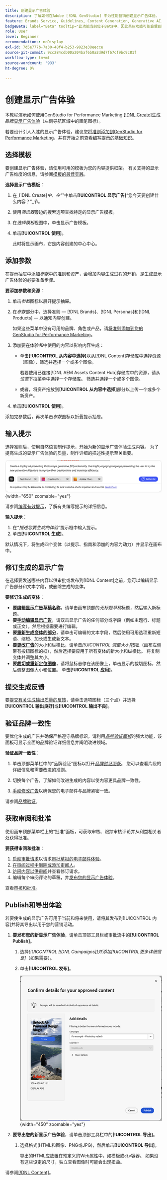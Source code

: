 ```yaml
---
title: 创建显示广告体验
description: 了解如何在Adobe [!DNL GenStudio] 中为性能营销创建显示广告体验。
feature: Brands Service, Guidelines, Content Generation, Generative AI, Create, Experiences, Variant Generation
badgeBeta: label="Beta" tooltip="此功能当前位于Beta中，因此某些功能可能会受到限制或发生更改。"
role: User
level: Beginner
recommendations: noDisplay
exl-id: 7d5e777b-7a30-48f4-b253-9823e38eecce
source-git-commit: 9cc284cdb00a204baf6b0a2d9d7f67cf9bc9c81f
workflow-type: tm+mt
source-wordcount: '933'
ht-degree: 0%

---
```


# 创建显示广告体验

本教程演示如何使用GenStudio for Performance Marketing [[!DNL Create]](/help/user-guide/create/overview.md)生成品牌[显示广告体验](display-ad-experiences.md)（左侧导航区域中的画笔图标）。

若要设计引人入胜的显示广告体验，建议您[将准则添加到GenStudio for Performance Marketing](/help/user-guide/guidelines/add-guidelines.md)，并在开始之前查看[编写提示的基础知识](/help/user-guide/effective-prompts.md)。

## 选择模板

要创建显示广告体验，请使用可用的模板为您的内容提供框架。 有关支持的显示广告维度的信息，请参阅[模板的最佳实践](/help/user-guide/content/best-practices-for-templates.md#follow-channel-specific-template-guidelines)。

**选择显示广告模板**：

1. 在&#x200B;_[!DNL Create]_中，在“_”中单击&#x200B;**[!UICONTROL 显示广告]**“您今天要创建什么内容？”_节。
1. 使用&#x200B;_筛选器_&#x200B;旁边的搜索选项查找特定的显示广告模板。
1. 在&#x200B;_选择模板_&#x200B;视图中，单击显示广告模板。
1. 单击&#x200B;**[!UICONTROL 使用]**。

   此时将显示画布，它是内容创建的中心中心。

## 添加参数

在提示抽屉中添加&#x200B;_参数_&#x200B;中的[准则](/help/user-guide/guidelines/overview.md)和资产，会增加内容生成过程的开销，是生成显示广告体验的必要准备步骤。

**要添加参数和资源**：

1. 单击&#x200B;_参数_&#x200B;图标以展开提示抽屉。
1. 在&#x200B;_参数_&#x200B;部分中，选择准则 — [!DNL Brands]、[!DNL Personas]和[!DNL Products] — 以通知内容创建。

   如果这些菜单中没有可用的品牌、角色或产品，请[将准则添加到您的GenStudio for Performance Marketing](/help/user-guide/guidelines/add-guidelines.md)。

1. 添加要在体验&#x200B;*和*&#x200B;中使用的内容以影响内容生成：
   * 单击&#x200B;**[!UICONTROL 从内容中选择]**&#x200B;以从[!DNL Content]存储库中选择资源（图像），筛选并选择一个或多个图像。

     若要使用已连接[!DNL AEM Assets Content Hub]存储库中的资源，请从&#x200B;_位置_&#x200B;下拉菜单中选择一个存储库。 筛选并选择一个或多个图像。

   * 或者，将资产拖放到&#x200B;**[!UICONTROL 从内容中选择]**&#x200B;部分以上传一个或多个新资产。
1. 单击&#x200B;**[!UICONTROL 使用]**。

添加完参数后，再次单击&#x200B;_参数_&#x200B;图标以折叠提示抽屉。

## 输入提示

选择准则后，使用自然语言制作提示，开始为新的显示广告体验生成内容。 为了提高生成的显示广告体验的质量，制作详细的描述性提示至关重要。

![输入提示](/help/assets/prompt-displayad.png){width="650" zoomable="yes"}

请参阅[编写有效提示](/help/user-guide/effective-prompts.md)，了解有关编写提示的详细信息。

**输入提示**：

1. 在&#x200B;_“描述您要生成的体验”_&#x200B;提示框中输入提示。
1. 单击&#x200B;**[!UICONTROL 生成]**。

默认情况下，将生成四个变体（以提示、指南和添加的内容为动力）并显示在画布中。

## 修订生成的显示广告

在选择要发送哪些内容以供审批或发布到[!DNL Content]之前，您可以编辑显示广告部分和文本字段，或删除生成的变体。

**要修订生成的变体**：

* **要[编辑显示广告草稿名称](/help/user-guide/create/manage-variants.md#change-draft-name)**，请单击画布顶部的&#x200B;_无标题草稿_&#x200B;标题，然后输入新标题。
* **要[手动编辑显示广告](/help/user-guide/create/manage-variants.md#manually-edit-text)**，请双击显示广告的任何部分或字段（例如主题行、标题或正文），然后根据需要进行编辑。
* **要[重新生成变体的部分](/help/user-guide/create/manage-variants.md#re-generate-sections)**，请单击可编辑的文本字段，然后使用可用选项重新短语、缩短、加长或生成新文本。
* **要[更改广告](/help/user-guide/create/manage-variants.md#change-aspect-ratio)**&#x200B;的大小和纵横比，请单击&#x200B;_[!UICONTROL 调整大小]_&#x200B;按钮（画布左侧带有按钮图标的框），然后选择要应用于所有变体的新大小和纵横比。 将复制变体并调整其大小。
* **要[裁切或重新定位图像](/help/user-guide/create/manage-variants.md#crop-assets)**，请将鼠标悬停在该图像上，单击显示的裁切图标，然后调整图像大小和位置。 单击&#x200B;**[!UICONTROL 应用]**。

<!-- # Preview for device
When revising and preparing email experiences, you can toggle between previews for desktop and mobile views to ensure coherence and visual appeal of draft variants.
**To preview variants for desktop and mobile devices** toggle the device preview option—between **desktop** and **mobile**—in the right menu bar (computer and phone icons) to preview how variants appear. -->

## 提交生成反馈

要[提交有关生成输出质量的反馈](/help/user-guide/create/manage-variants.md#generation-feedback)，请单击选项图标（三个点）并选择&#x200B;**[!UICONTROL 输出良好]**&#x200B;或&#x200B;**[!UICONTROL 输出不良]**。

## 验证品牌一致性

要优化生成的广告并确保严格遵守品牌标识，请利用&#x200B;[_品牌验证面板_](/help/user-guide/guidelines/brand-validation.md#brand-validation-panel)&#x200B;的强大功能，该面板可显示全面的品牌验证详细信息并阐明改进领域。

**验证品牌一致性**：

1. 单击顶部菜单栏中的“品牌验证”图标以打开&#x200B;[_品牌验证面板_](/help/user-guide/guidelines/brand-validation.md#brand-validation-panel)。 您可以查看片段的详细信息和需要改进的准则。

1. 切换每个广告，了解如何改进生成的内容以使内容更具品牌一致性。
1. [手动修改广告](#revise-generated-display-ads)以确保您的电子邮件与品牌紧密一致。

请参阅[品牌验证](/help/user-guide/guidelines/brand-validation.md)。

## 获取审阅和批准

使用画布顶部菜单栏上的“批准”面板，可获取审核、跟踪审核评论并从利益相关者处获得批准。

**要获得审阅和批准**：

1. [启动审批请求](/help/user-guide/approvals/request-review.md)以请求[审批草拟的电子邮件体验](/help/user-guide/approvals/approve-content.md)。
1. [在审阅过程中删除或添加审阅人](/help/user-guide/approvals/review-and-edit.md#manage-approvals)。
1. [访问内容以供审阅](/help/user-guide/approvals/review-and-edit.md#access-content-for-review)并查看修订请求。
1. 编辑每个审阅评论的草稿，并[发布您的显示广告体验](#publish-and-export-experience)。

查看[审核和批准](/help/user-guide/approvals/overview.md)。

## Publish和导出体验

若要使生成的显示广告可用于当前和将来使用，请将其发布到[!UICONTROL 内容]并将其导出以用于您的营销活动。

1. **要发布您的新显示广告体验**，请单击顶部工具栏或审批流中的&#x200B;**[!UICONTROL Publish]**。
   1. 选择&#x200B;_[!UICONTROL [!DNL Campaigns]]_并添加_[!UICONTROL &#x200B;更多详细信息&#x200B;]_（如果需要）。
   1. 单击&#x200B;**[!UICONTROL 发布]**。

      ![Publish显示广告](/help/assets/publish-displayad.png){width="450" zoomable="yes"}

1. **要导出您的新显示广告体验**，请单击顶部工具栏中的&#x200B;**[!UICONTROL 导出]**。
   1. 选择格式(HTML和图像、PNG或JPG)，然后单击&#x200B;**[!UICONTROL 导出]**。

      导出的HTML应放置在预定义的Web属性中，如模板或`div`容器。 如果没有这些设定的尺寸，独立查看图像时可能会出现扭曲。

请参阅[[!DNL Content]](/help/user-guide/content/overview.md#search-and-find-approved-content)。
